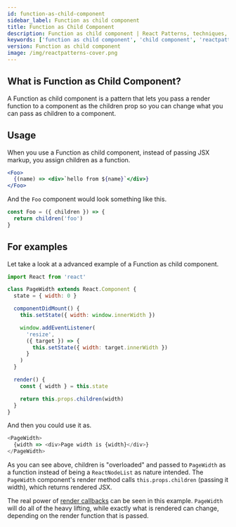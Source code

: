 ```yaml
---
id: function-as-child-component
sidebar_label: Function as child component
title: Function as Child Component
description: Function as child component | React Patterns, techniques, tips and tricks in development for Ract developer.
keywords: ['function as child component', 'child component', 'reactpatterns', 'react patterns', 'reactjspatterns', 'reactjs patterns', 'react', 'reactjs', 'react techniques', 'react tips and tricks']
version: Function as child component
image: /img/reactpatterns-cover.png
---
```


## What is Function as Child Component?

A Function as child component is a pattern that lets you pass a render function to a component as the children prop so you can change what you can pass as children to a component.

## Usage

When you use a Function as child component, instead of passing JSX markup, you assign children as a function.

```jsx
<Foo>
  {(name) => <div>`hello from ${name}`</div>}
</Foo>
```

And the `Foo` component would look something like this.

```jsx
const Foo = ({ children }) => {
  return children('foo')
}
```

## For examples

Let take a look at a advanced example of a Function as child component.

```jsx
import React from 'react'

class PageWidth extends React.Component {
  state = { width: 0 }

  componentDidMount() {
    this.setState({ width: window.innerWidth })

    window.addEventListener(
      'resize',
      ({ target }) => {
        this.setState({ width: target.innerWidth })
      }
    )
  }

  render() {
    const { width } = this.state

    return this.props.children(width)
  }
}
```

And then you could use it as.

```js
<PageWidth>
  {width => <div>Page width is {width}</div>}
</PageWidth>
```

As you can see above, children is "overloaded" and passed to `PageWidth` as a function instead of being a `ReactNodeList` as nature intended. The `PageWidth` component's render method calls `this.props.children` (passing it width), which returns rendered JSX.

The real power of [render callbacks](render-callback.md) can be seen in this example. `PageWidth` will do all of the heavy lifting, while exactly what is rendered can change, depending on the render function that is passed.
